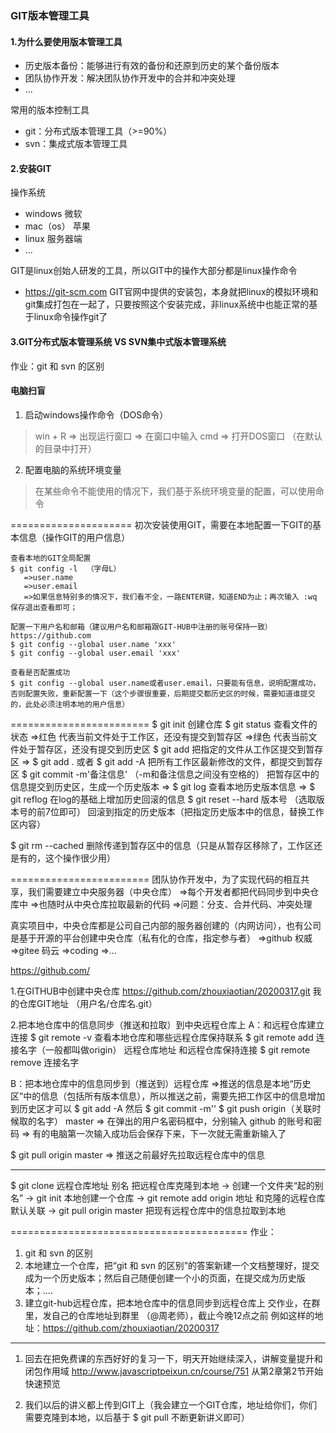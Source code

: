### GIT版本管理工具
#### 1.为什么要使用版本管理工具
- 历史版本备份：能够进行有效的备份和还原到历史的某个备份版本
- 团队协作开发：解决团队协作开发中的合并和冲突处理
- ...

常用的版本控制工具
- git：分布式版本管理工具（>=90%）
- svn：集成式版本管理工具

#### 2.安装GIT
操作系统
- windows  微软
- mac（os） 苹果
- linux 服务器端
- ...

GIT是linux创始人研发的工具，所以GIT中的操作大部分都是linux操作命令
- https://git-scm.com GIT官网中提供的安装包，本身就把linux的模拟环境和git集成打包在一起了，只要按照这个安装完成，非linux系统中也能正常的基于linux命令操作git了

#### 3.GIT分布式版本管理系统  VS  SVN集中式版本管理系统
作业：git 和 svn 的区别

#### 电脑扫盲
1. 启动windows操作命令（DOS命令）
> win + R   => 出现运行窗口 => 在窗口中输入 cmd  => 打开DOS窗口  （在默认的目录中打开）

2. 配置电脑的系统环境变量
> 在某些命令不能使用的情况下，我们基于系统环境变量的配置，可以使用命令


=====================
初次安装使用GIT，需要在本地配置一下GIT的基本信息（操作GIT的用户信息）
```
查看本地的GIT全局配置
$ git config -l  （字母L）
   =>user.name
   =>user.email
   =>如果信息特别多的情况下，我们看不全，一路ENTER键，知道END为止；再次输入 :wq  保存退出查看即可；

配置一下用户名和邮箱（建议用户名和邮箱跟GIT-HUB中注册的账号保持一致）
https://github.com
$ git config --global user.name 'xxx'
$ git config --global user.email 'xxx'

查看是否配置成功
$ git config --global user.name或者user.email，只要能有信息，说明配置成功，否则配置失败，重新配置一下（这个步骤很重要，后期提交都历史区的时候，需要知道谁提交的，此处必须注明本地的用户信息）
```

========================
$ git init  创建仓库
$ git status  查看文件的状态
  =>红色 代表当前文件处于工作区，还没有提交到暂存区
  =>绿色 代表当前文件处于暂存区，还没有提交到历史区
$ git add <file>  把指定的文件从工作区提交到暂存区
  => $ git add .  或者  $ git add -A 把所有工作区最新修改的文件，都提交到暂存区
$ git commit -m'备注信息'    （-m和备注信息之间没有空格的）  把暂存区中的信息提交到历史区，生成一个历史版本
  => $ git log 查看本地历史版本信息
  => $ git reflog 在log的基础上增加历史回滚的信息
$ git reset --hard 版本号 （选取版本号的前7位即可）  回滚到指定的历史版本（把指定历史版本中的信息，替换工作区内容）

$ git rm --cached <file> 删除传递到暂存区中的信息（只是从暂存区移除了，工作区还是有的，这个操作很少用）

========================
团队协作开发中，为了实现代码的相互共享，我们需要建立中央服务器（中央仓库）
=>每个开发者都把代码同步到中央仓库中
=>也随时从中央仓库拉取最新的代码
=>问题：分支、合并代码、冲突处理

真实项目中，中央仓库都是公司自己内部的服务器创建的（内网访问），也有公司是基于开源的平台创建中央仓库（私有化的仓库，指定参与者）
=>github 权威
=>gitee 码云
=>coding
=>...

https://github.com/

1.在GITHUB中创建中央仓库
https://github.com/zhouxiaotian/20200317.git  我的仓库GIT地址 （用户名/仓库名.git）

2.把本地仓库中的信息同步（推送和拉取）到中央远程仓库上
 A：和远程仓库建立连接
   $ git remote -v  查看本地仓库和哪些远程仓库保持联系
   $ git remote add 连接名字（一般都叫做origin） 远程仓库地址    和远程仓库保持连接
   $ git remote remove 连接名字

 B：把本地仓库中的信息同步到（推送到）远程仓库
   =>推送的信息是本地“历史区”中的信息（包括所有版本信息），所以推送之前，需要先把工作区中的信息增加到历史区才可以  $ git add -A  然后  $ git commit -m''
   $ git push origin（关联时候取的名字） master
	  => 在弹出的用户名密码框中，分别输入 github 的账号和密码
	  => 有的电脑第一次输入成功后会保存下来，下一次就无需重新输入了
   
   $ git pull origin master
      => 推送之前最好先拉取远程仓库中的信息

-----------
$ git clone 远程仓库地址  别名    把远程仓库克隆到本地
   -> 创建一个文件夹“起的别名”
   -> git init  本地创建一个仓库
   -> git remote add origin 地址   和克隆的远程仓库默认关联
   -> git pull origin master  把现有远程仓库中的信息拉取到本地

=========================================
作业：
1. git 和 svn 的区别
2. 本地建立一个仓库，把“git 和 svn 的区别”的答案新建一个文档整理好，提交成为一个历史版本；然后自己随便创建一个小的页面，在提交成为历史版本；....
3. 建立git-hub远程仓库，把本地仓库中的信息同步到远程仓库上
交作业，在群里，发自己的仓库地址到群里 （@周老师），截止今晚12点之前
例如这样的地址：https://github.com/zhouxiaotian/20200317

--------
1. 回去在把免费课的东西好好的复习一下，明天开始继续深入，讲解变量提升和闭包作用域
http://www.javascriptpeixun.cn/course/751  从第2章第2节开始快速预览

2. 我们以后的讲义都上传到GIT上（我会建立一个GIT仓库，地址给你们，你们需要克隆到本地，以后基于 $ git pull 不断更新讲义即可）
